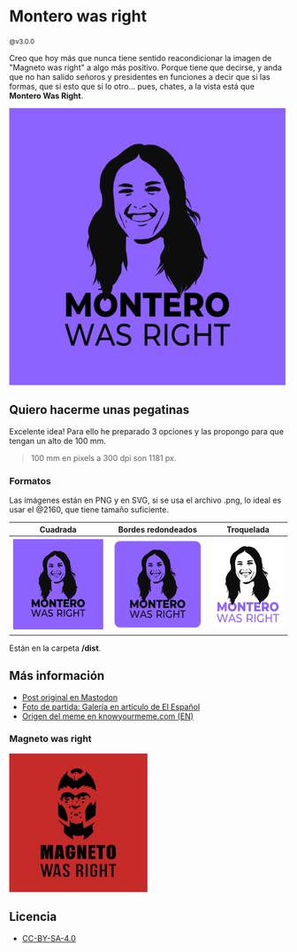 # Montero was right

<small>@v3.0.0</small>

Creo que hoy más que nunca tiene sentido reacondicionar la imagen de "Magneto was right" a algo más positivo. Porque tiene que decirse, y anda que no han salido señoros y presidentes en funciones a decir que si las formas, que si esto que si lo otro... pues, chates, a la vista está que **Montero Was Right**.

<img src="./dist/cuadrada/png/irene-montero-was-right-cuadrada@1080.png" width="500" alt="Imagen similar al grafiti negro sobre rojo de Magneto Was Right, pero ahora, sobre fondo morado, aparece una imagen simplificada de la cara de Irene Montero, con el texto abajo «MONTERO WAS RIGHT» (en la tipografía que usa Podemos). MONTERO aparece en negrita, y debajo, más fina, WAS RIGHT">

## Quiero hacerme unas pegatinas

Excelente idea! Para ello he preparado 3 opciones y las propongo para que tengan un alto de 100 mm.

> 100 mm en pixels a 300 dpi son 1181 px.  

### Formatos

Las imágenes están en PNG y en SVG, si se usa el archivo .png, lo ideal es usar el @2160, que tiene tamaño suficiente.

| Cuadrada| Bordes redondeados | Troquelada |
| - | - | - |
| <img src="./dist/cuadrada/png/irene-montero-was-right-cuadrada@1080.png" width="200" alt="Imagen similar al grafiti negro sobre rojo de Magneto Was Right, pero ahora, sobre fondo morado, aparece una imagen simplificada de la cara de Irene Montero, con el texto abajo «MONTERO WAS RIGHT» (en la tipografía que usa Podemos). MONTERO aparece en negrita, y debajo, más fina, WAS RIGHT."> | <img src="./dist/bordes-redondeados/png/irene-montero-was-right-bordes-redondeados@1080.png" width="200" alt="Imagen similar al grafiti negro sobre rojo de Magneto Was Right, pero ahora, sobre fondo morado, aparece una imagen simplificada de la cara de Irene Montero, con el texto abajo «MONTERO WAS RIGHT» (en la tipografía que usa Podemos). MONTERO aparece en negrita, y debajo, más fina, WAS RIGHT. Aunque está en formato cuadrado, tiene los bordes redondeados y un borde blanco gordito."> | <img src="./dist/troquelada/png/irene-montero-was-right-troquelada@1181h.png" width="150" alt="Imagen similar al grafiti negro sobre rojo de Magneto Was Right, pero ahora, sobre fondo blaco, aparece una imagen simplificada de la cara de Irene Montero, con el texto abajo «MONTERO WAS RIGHT» (en la tipografía y color que usa Podemos). MONTERO aparece en negrita, y debajo, más fina, WAS RIGHT. Toda la imagen tiene un bordeado gordito."> |

Están en la carpeta **/dist**.

## Más información

- [Post original en Mastodon](https://mastodon.social/@oneeyedman/110952121226003213)
- [Foto de partida: Galería en artículo de El Español](https://www.elespanol.com/corazon/famosos/20230812/imagenes-dia-irene-montero-nunca-visto-natural-bikini-disfruta-vacaciones/786201376_3.html)
- [Origen del meme en knowyourmeme.com (EN)](https://knowyourmeme.com/memes/magneto-was-right)

### Magneto was right

<img src="./assets/img/magneto-was-right.jpg" width="250" alt="Sobre fondo rojo y en estilo grafitero se ve la silueta (en negro) de la cabeza de Magneto, de los X-Men, con su característico casco. Debajo se puede leer «Magneto was right»">

## Licencia
- [ CC-BY-SA-4.0](./LICENSE)